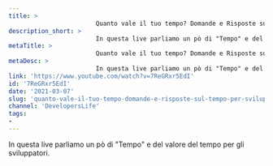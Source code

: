```yaml
---
title: > 
                        Quanto vale il tuo tempo? Domande e Risposte sul tempo per Sviluppatori
description_short: > 
                        In questa live parliamo un pò di "Tempo" e del valore del tempo per gli sviluppatori.
metaTitle: > 
                        Quanto vale il tuo tempo? Domande e Risposte sul tempo per Sviluppatori
metaDesc: > 
                        In questa live parliamo un pò di "Tempo" e del valore del tempo per gli sviluppatori.
link: 'https://www.youtube.com/watch?v=7ReGRxr5EdI'
id: '7ReGRxr5EdI'
date: '2021-03-07'
slug: 'quanto-vale-il-tuo-tempo-domande-e-risposte-sul-tempo-per-sviluppatori'
channel: 'DevelopersLife'
tags: 
- 
---
```

In questa live parliamo un pò di "Tempo" e del valore del tempo per gli sviluppatori.